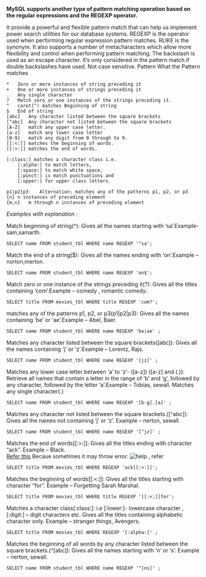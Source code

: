 **MySQL supports another type of pattern matching operation based on the regular expressions and the REGEXP operator.**

It provide a powerful and flexible pattern match that can help us implement power search utilities for our database systems.
REGEXP is the operator used when performing regular expression pattern matches. RLIKE is the synonym.
It also supports a number of metacharacters which allow more flexibility and control when performing pattern matching.
The backslash is used as an escape character. It’s only considered in the pattern match if double backslashes have used.
Not case sensitive.
Pattern	What the Pattern matches
```
*	Zero or more instances of string preceding it
+	One or more instances of strings preceding it
.	Any single character
?	Match zero or one instances of the strings preceding it.
^	caret(^) matches Beginning of string
$	End of string
[abc]	Any character listed between the square brackets
[^abc]	Any character not listed between the square brackets
[A-Z]	match any upper case letter.
[a-z]	match any lower case letter
[0-9]	match any digit from 0 through to 9.
[[:<:]]	matches the beginning of words.
[[:>:]]	matches the end of words.

[:class:] matches a character class i.e. 
    [:alpha:] to match letters, 
    [:space:] to match white space, 
    [:punct:] is match punctuations and 
    [:upper:] for upper class letters.

p1|p2|p3	Alternation; matches any of the patterns p1, p2, or p3
{n}	n instances of preceding element
{m,n}	m through n instances of preceding element
```
*Examples with explanation :* 


Match beginning of string(^): Gives all the names starting with ‘sa’.Example- sam,samarth.

```
SELECT name FROM student_tbl WHERE name REGEXP '^sa';
```


Match the end of a string($): Gives all the names ending with ‘on’.Example – norton,merton.
```
SELECT name FROM student_tbl WHERE name REGEXP 'on$';
```

Match zero or one instance of the strings preceding it(?): Gives all the titles containing ‘com’.Example – comedy , romantic comedy.
```
SELECT title FROM movies_tbl WHERE title REGEXP 'com?'; 
```

matches any of the patterns p1, p2, or p3(p1|p2|p3): Gives all the names containing ‘be’ or ‘ae’.Example – Abel, Baer.
```
SELECT name FROM student_tbl WHERE name REGEXP 'be|ae' ;
```

Matches any character listed between the square brackets([abc]): Gives all the names containing ‘j’ or ‘z’.Example – Lorentz, Rajs.
```
SELECT name FROM student_tbl WHERE name REGEXP '[jz]' ;
```

Matches any lower case letter between ‘a’ to ‘z’- ([a-z]) ([a-z] and (.)): Retrieve all names that contain a letter in the range of ‘b’ and ‘g’, followed by any character, followed by the letter ‘a’.Example – Tobias, sewall. Matches any single character(.)
```
SELECT name FROM student_tbl WHERE name REGEXP '[b-g].[a]' ;
```

Matches any character not listed between the square brackets.([^abc]): Gives all the names not containing ‘j’ or ‘z’. Example – nerton, sewall.
```
SELECT name FROM student_tbl WHERE name REGEXP '[^jz]' ;
```

Matches the end of words[[:>:]]: Gives all the titles ending with character “ack”. Example – Black.  
[Refer this](https://stackoverflow.com/questions/59998409/error-code-3685-illegal-argument-to-a-regular-expression)
Becaue sometimes it may throw error.
![help , refer](/help.png)
```
SELECT title FROM movies_tbl WHERE REGEXP 'ack[[:>:]]';
``` 

Matches the beginning of words[[:<:]]: Gives all the titles starting with character “for”. Example – Forgetting Sarah Marshal.
```
SELECT title FROM movies_tbl WHERE title REGEXP '[[:<:]]for'; 
```

Matches a character class[:class:]: i.e [:lower:]- lowercase character ,[:digit:] – digit characters etc. Gives all the titles containing alphabetic character only. Example – stranger things, Avengers.
```
SELECT title FROM movies_tbl WHERE REGEXP '[:alpha:]' ;
```

Matches the beginning of all words by any character listed between the square brackets.(^[abc]): Gives all the names starting with ‘n’ or ‘s’. Example – nerton, sewall.
```
SELECT name FROM student_tbl WHERE name REGEXP '^[ns]' ;
```